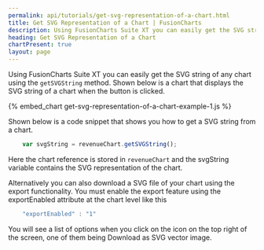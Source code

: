 ```yaml
---
permalink: api/tutorials/get-svg-representation-of-a-chart.html
title: Get SVG Representation of a Chart | FusionCharts
description: Using FusionCharts Suite XT you can easily get the SVG string of any chart using the getSVGString method. Shown below is a chart that displays the SVG string of a chart
heading: Get SVG Representation of a Chart
chartPresent: true
layout: page
---
```


Using FusionCharts Suite XT you can easily get the SVG string of any chart using the `getSVGString` method. Shown below is a chart that displays the SVG string of a chart when the button is clicked.

{% embed_chart get-svg-representation-of-a-chart-example-1.js %}

Shown below is a code snippet that shows you how to get a SVG string from a chart.

```javascript
	var svgString = revenueChart.getSVGString();
```

Here the chart reference is stored in `revenueChart` and the svgString variable contains the SVG representation of the chart.

Alternatively you can also download a SVG file of your chart using the export functionality. You must enable the export feature using the exportEnabled attribute at the chart level like this

```javascript
	"exportEnabled" : "1"
```


You will see a list of options when you click on the icon on the top right of the screen, one of them being Download as SVG vector image.
